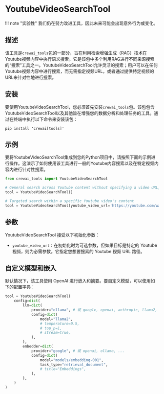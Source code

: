 # YoutubeVideoSearchTool

!!! note "实验性"
    我们仍在努力改进工具，因此未来可能会出现意外行为或变化。

## 描述

该工具是`crewai_tools`包的一部分，旨在利用检索增强生成（RAG）技术在Youtube视频内容中执行语义搜索。它是该包中多个利用RAG进行不同来源搜索的“搜索”工具之一。YoutubeVideoSearchTool允许灵活的搜索；用户可以在任何Youtube视频内容中进行搜索，而无需指定视频URL，或者通过提供特定视频的URL来针对性地进行搜索。

## 安装

要使用YoutubeVideoSearchTool，您必须首先安装`crewai_tools`包。该包包含YoutubeVideoSearchTool以及其他旨在增强您的数据分析和处理任务的工具。通过在终端中执行以下命令来安装该包：

```
pip install 'crewai[tools]'
```

## 示例

要将YoutubeVideoSearchTool集成到您的Python项目中，请按照下面的示例进行操作。这演示了如何使用该工具进行一般的Youtube内容搜索以及在特定视频内容内进行针对性搜索。

```python
from crewai_tools import YoutubeVideoSearchTool

# General search across Youtube content without specifying a video URL, so the agent can search within any Youtube video content it learns about irs url during its operation
tool = YoutubeVideoSearchTool()

# Targeted search within a specific Youtube video's content
tool = YoutubeVideoSearchTool(youtube_video_url='https://youtube.com/watch?v=example')
```

## 参数

YoutubeVideoSearchTool 接受以下初始化参数：

- `youtube_video_url`：在初始化时为可选参数，但如果目标是特定的 Youtube 视频，则为必需参数。它指定您想要搜索的 Youtube 视频 URL 路径。

## 自定义模型和嵌入

默认情况下，该工具使用 OpenAI 进行嵌入和摘要。要自定义模型，可以使用如下的配置字典：

```python
tool = YoutubeVideoSearchTool(
    config=dict(
        llm=dict(
            provider="ollama", # 或 google, openai, anthropic, llama2, ...
            config=dict(
                model="llama2",
                # temperature=0.5,
                # top_p=1,
                # stream=true,
            ),
        ),
        embedder=dict(
            provider="google", # 或 openai, ollama, ...
            config=dict(
                model="models/embedding-001",
                task_type="retrieval_document",
                # title="Embeddings",
            ),
        ),
    )
)
```